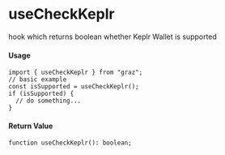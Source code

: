 # useCheckKeplr

hook which returns boolean whether Keplr Wallet is supported

#### Usage

```tsx
import { useCheckKeplr } from "graz";
// basic example
const isSupported = useCheckKeplr();
if (isSupported) {
  // do something...
}
```

#### Return Value

```tsx
function useCheckKeplr(): boolean;
```
